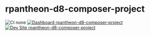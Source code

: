 # rpantheon-d8-composer-project

![CI none](https://img.shields.io/badge/ci-none-orange.svg)
[![Dashboard rpantheon-d8-composer-project](https://img.shields.io/badge/dashboard-rpantheon_d8_composer_project-yellow.svg)](https://dashboard.pantheon.io/sites/bdfaa13e-1a2f-4b08-8209-61c05f2a85da#dev/code)
[![Dev Site rpantheon-d8-composer-project](https://img.shields.io/badge/site-rpantheon_d8_composer_project-blue.svg)](http://dev-rpantheon-d8-composer-project.pantheonsite.io/)